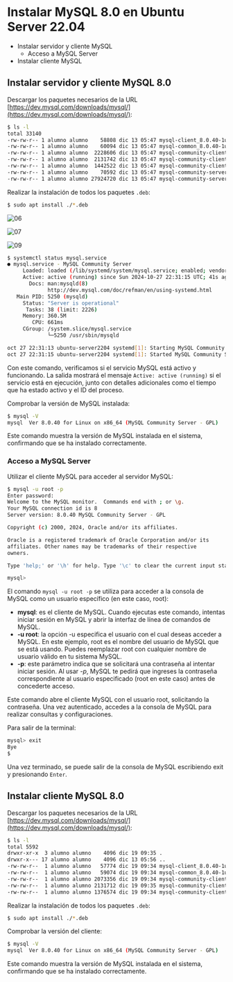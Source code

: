 # Instalar MySQL 8.0 en Ubuntu Server 22.04

* Instalar servidor y cliente MySQL
    * Acceso a MySQL Server
* Instalar cliente MySQL

## Instalar servidor y cliente MySQL 8.0

Descargar los paquetes necesarios de la URL [https://dev.mysql.com/downloads/mysql/](https://dev.mysql.com/downloads/mysql/):

```bash
$ ls -l
total 33140
-rw-rw-r-- 1 alumno alumno    58808 dic 13 05:47 mysql-client_8.0.40-1ubuntu22.04_amd64.deb
-rw-rw-r-- 1 alumno alumno    60094 dic 13 05:47 mysql-common_8.0.40-1ubuntu22.04_amd64.deb
-rw-rw-r-- 1 alumno alumno  2228606 dic 13 05:47 mysql-community-client_8.0.40-1ubuntu22.04_amd64.deb
-rw-rw-r-- 1 alumno alumno  2131742 dic 13 05:47 mysql-community-client-core_8.0.40-1ubuntu22.04_amd64.deb
-rw-rw-r-- 1 alumno alumno  1442522 dic 13 05:47 mysql-community-client-plugins_8.0.40-1ubuntu22.04_amd64.deb
-rw-rw-r-- 1 alumno alumno    70592 dic 13 05:47 mysql-community-server_8.0.40-1ubuntu22.04_amd64.deb
-rw-rw-r-- 1 alumno alumno 27924720 dic 13 05:47 mysql-community-server-core_8.0.40-1ubuntu22.04_amd64.deb
```

Realizar la instalación de todos los paquetes `.deb`:

```bash
$ sudo apt install ./*.deb
```

![][06]

![][07]

![][09]

```bash
$ systemctl status mysql.service
● mysql.service - MySQL Community Server
     Loaded: loaded (/lib/systemd/system/mysql.service; enabled; vendor preset: enabled)
     Active: active (running) since Sun 2024-10-27 22:31:15 UTC; 41s ago
       Docs: man:mysqld(8)
             http://dev.mysql.com/doc/refman/en/using-systemd.html
   Main PID: 5250 (mysqld)
     Status: "Server is operational"
      Tasks: 38 (limit: 2226)
     Memory: 360.5M
        CPU: 661ms
     CGroup: /system.slice/mysql.service
             └─5250 /usr/sbin/mysqld

oct 27 22:31:13 ubuntu-server2204 systemd[1]: Starting MySQL Community Server...
oct 27 22:31:15 ubuntu-server2204 systemd[1]: Started MySQL Community Server.
```

Con este comando, verificamos si el servicio MySQL está activo y funcionando. La salida mostrará el mensaje `Active: active (running)` si el servicio está en ejecución, junto con detalles adicionales como el tiempo que ha estado activo y el ID del proceso.

Comprobar la versión de MySQL instalada:

```bash
$ mysql -V
mysql  Ver 8.0.40 for Linux on x86_64 (MySQL Community Server - GPL)
```

Este comando muestra la versión de MySQL instalada en el sistema, confirmando que se ha instalado correctamente.

### Acceso a MySQL Server

Utilizar el cliente MySQL para acceder al servidor MySQL:

```bash
$ mysql -u root -p
Enter password:
Welcome to the MySQL monitor.  Commands end with ; or \g.
Your MySQL connection id is 8
Server version: 8.0.40 MySQL Community Server - GPL

Copyright (c) 2000, 2024, Oracle and/or its affiliates.

Oracle is a registered trademark of Oracle Corporation and/or its
affiliates. Other names may be trademarks of their respective
owners.

Type 'help;' or '\h' for help. Type '\c' to clear the current input statement.

mysql>
```

El comando `mysql -u root -p` se utiliza para acceder a la consola de MySQL como un usuario específico (en este caso, root):

* __mysql__: es el cliente de MySQL. Cuando ejecutas este comando, intentas iniciar sesión en MySQL y abrir la interfaz de línea de comandos de MySQL.
* __-u root__: la opción -u especifica el usuario con el cual deseas acceder a MySQL. En este ejemplo, root es el nombre del usuario de MySQL que se está usando. Puedes reemplazar root con cualquier nombre de usuario válido en tu sistema MySQL.
* __-p__: este parámetro indica que se solicitará una contraseña al intentar iniciar sesión. Al usar _-p_, MySQL te pedirá que ingreses la contraseña correspondiente al usuario especificado (root en este caso) antes de concederte acceso.

Este comando abre el cliente MySQL con el usuario root, solicitando la contraseña. Una vez autenticado, accedes a la consola de MySQL para realizar consultas y configuraciones.

Para salir de la terminal:

```bash
mysql> exit
Bye
$
```

Una vez terminado, se puede salir de la consola de MySQL escribiendo exit y presionando `Enter`.

## Instalar cliente MySQL 8.0

Descargar los paquetes necesarios de la URL [https://dev.mysql.com/downloads/mysql/](https://dev.mysql.com/downloads/mysql/):

```bash
$ ls -l
total 5592
drwxr-xr-x  3 alumno alumno    4096 dic 19 09:35 .
drwxr-x--- 17 alumno alumno    4096 dic 13 05:56 ..
-rw-rw-r--  1 alumno alumno   57774 dic 19 09:34 mysql-client_8.0.40-1ubuntu24.04_amd64.deb
-rw-rw-r--  1 alumno alumno   59074 dic 19 09:34 mysql-common_8.0.40-1ubuntu24.04_amd64.deb
-rw-rw-r--  1 alumno alumno 2073356 dic 19 09:34 mysql-community-client_8.0.40-1ubuntu24.04_amd64.deb
-rw-rw-r--  1 alumno alumno 2131712 dic 19 09:35 mysql-community-client-core_8.0.40-1ubuntu24.04_amd64.deb
-rw-rw-r--  1 alumno alumno 1376574 dic 19 09:34 mysql-community-client-plugins_8.0.40-1ubuntu24.04_amd64.deb
```

Realizar la instalación de todos los paquetes `.deb`:

```bash
$ sudo apt install ./*.deb
```

Comprobar la versión del cliente:

```bash
$ mysql -V
mysql  Ver 8.0.40 for Linux on x86_64 (MySQL Community Server - GPL)
```

Este comando muestra la versión de MySQL instalada en el sistema, confirmando que se ha instalado correctamente.

[06]: ../../img/ut03/instalar-mysql-8.0-ubuntu-server-22.04/instalar-mysql01.png "06"
[07]: ../../img/ut03/instalar-mysql-8.0-ubuntu-server-22.04/instalar-mysql02.png "07"
[09]: ../../img/ut03/instalar-mysql-8.0-ubuntu-server-22.04/instalar-mysql04.png "09"
